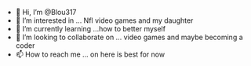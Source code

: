 - 👋 Hi, I’m @Blou317
- 👀 I’m interested in ... Nfl video games and my daughter
- 🌱 I’m currently learning ...how to better myself
- 💞️ I’m looking to collaborate on ... video games and maybe becoming a coder
- 📫 How to reach me ... on here is best for now 

<!---
Blou317/Blou317 is a ✨ special ✨ repository because its `README.md` (this file) appears on your GitHub profile.
You can click the Preview link to take a look at your changes.
--->
 
